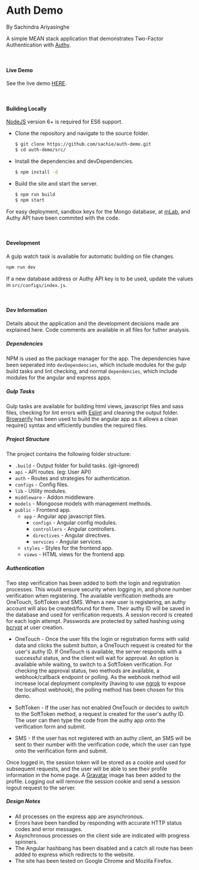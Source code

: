 # Auth Demo
By Sachindra Ariyasinghe

A simple MEAN stack application that demonstrates Two-Factor Authentication with [Authy](https://www.twilio.com/authy).

&nbsp;
#### Live Demo

See the live demo [HERE](https://www.twilio.com/authy).

&nbsp;
#### Building Locally
[NodeJS](https://nodejs.org/) version 6+ is required for ES6 support.

* Clone the repository and navigate to the source folder.
    ```sh
    $ git clone https://github.com/sachie/auth-demo.git
    $ cd auth-demo/src/
    ```
    
* Install the dependencies and devDependencies.
    ```sh
    $ npm install -d
    ```
    
* Build the site and start the server.
    ```sh
    $ npm run build
    $ npm start
    ```
    
For easy deployment, sandbox keys for the Mongo database, at [mLab](https://mlab.com/), and Authy API have been commited with the code.

&nbsp;
#### Development

A gulp watch task is available for automatic building on file changes.
```sh
npm run dev
```

If a new database address or Authy API key is to be used, update the values in `src/configs/index.js`.

&nbsp;
#### Dev Information

Details about the application and the development decisions made are explained here.
Code comments are available in all files for futher analysis.

##### Dependencies

NPM is used as the package manager for the app.
The dependencies have been seperated into `devDependencies`, which include modules for the gulp build tasks and lint checking, and normal `dependencies`, which include modules for the angular and express apps.

##### Gulp Tasks

Gulp tasks are available for building html views, javascript files and sass files, checking for lint errors with [Eslint](http://eslint.org/) and cleaning the output folder.
[Browserify](http://browserify.org/) has been used to build the angular app as it allows a clean require() syntax and efficiently bundles the required files.

##### Project Structure

The project contains the following folder structure:
* `.build` - Output folder for build tasks. (git-ignored)
* `api` - API routes. (eg: User API)
* `auth` - Routes and strategies for authentication.
* `configs` - Config files.
* `lib` - Utility modules.
* `middleware` - Addon middleware.
* `models` - Mongoose models with management methods.
* `public` - Frontend app.
    *  `app` - Angular app javascript files. 
        *  `configs` - Angular config modules.
        *  `controllers` - Angular controllers.
        *  `directives` - Angular directives.
        *  `services` - Angular services.
    *  `styles` - Styles for the frontend app.
    *  `views` - HTML views for the frontend app.


##### Authentication
Two step verification has been added to both the login and registration processes. This would ensure security when logging in, and phone number verification when registering. The available verification methods are OneTouch, SoftToken and SMS. When a new user is registering, an authy account will also be created/found for them. Their authy ID will be saved in the database and used for verification requests. A session record is created for each login attempt. Passwords are protected by salted hashing using [bcrypt](https://github.com/kelektiv/node.bcrypt.js) at user creation.

* OneTouch - Once the user fills the login or registration forms with valid data and clicks the submit button, a OneTouch request is created for the user's authy ID. If OneTouch is available, the server responds with a successful status, and the client will wait for approval. An option is available while waiting, to switch to a SoftToken verification. For checking the approval status, two methods are available, a webhook/callback endpoint or polling. As the webhook method will increase local deployment complexity (having to use [ngrok](https://ngrok.com/) to expose the localhost webhook), the polling method has been chosen for this demo.

* SoftToken - If the user has not enabled OneTouch or decides to switch to the SoftToken method, a request is created for the user's authy ID. The user can then type the code from the authy app onto the verification form and submit.

* SMS - If the user has not registered with an authy client, an SMS will be sent to their number with the verification code, which the user can type onto the verification form and submit.

Once logged in, the session token will be stored as a cookie and used for subsequent requests, and the user will be able to see their profile information in the home page. A [Gravatar](http://en.gravatar.com/) image has been added to the profile. Logging out will remove the session cookie and send a session logout request to the server.

##### Design Notes
* All processes on the express app are asynchronous.
* Errors have been handled by responding with accurate HTTP status codes and error messages.
* Asynchronous processes on the client side are indicated with progress spinners.
* The Angular hashbang has been disabled and a catch all route has been added to express which redirects to the website.
* The site has been tested on Google Chrome and Mozilla Firefox.